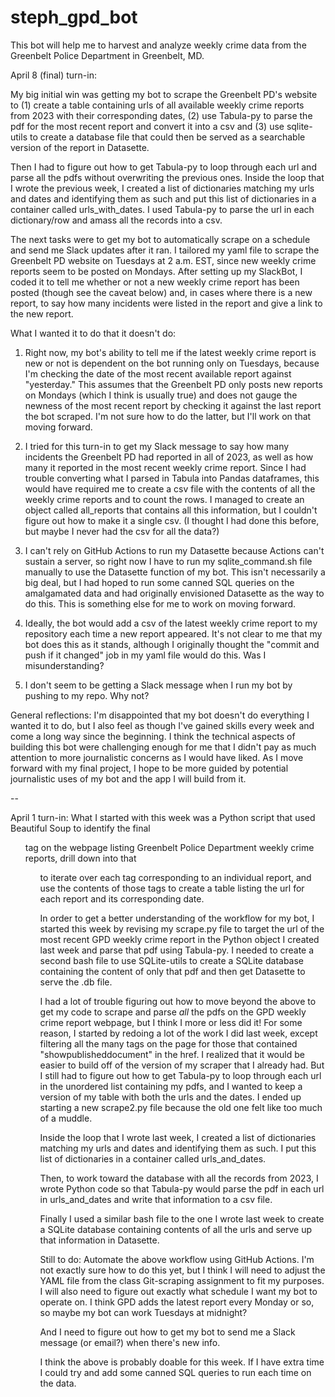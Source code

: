 # steph_gpd_bot
This bot will help me to harvest and analyze weekly crime data from the Greenbelt Police Department in Greenbelt, MD.

April 8 (final) turn-in: 

My big initial win was getting my bot to scrape the Greenbelt PD's website to (1) create a table containing urls of all available weekly crime reports from 2023 with their corresponding dates, (2) use Tabula-py to parse the pdf for the most recent report and convert it into a csv and (3) use sqlite-utils to create a database file that could then be served as a searchable version of the report in Datasette. 

Then I had to figure out how to get Tabula-py to loop through each url and parse all the pdfs without overwriting the previous ones. Inside the loop that I wrote the previous week, I created a list of dictionaries matching my urls and dates and identifying them as such and put this list of dictionaries in a container called urls_with_dates. I used Tabula-py to parse the url in each dictionary/row and amass all the records into a csv.

The next tasks were to get my bot to automatically scrape on a schedule and send me Slack updates after it ran. I tailored my yaml file to scrape the Greenbelt PD website on Tuesdays at 2 a.m. EST, since new weekly crime reports seem to be posted on Mondays. After setting up my SlackBot, I coded it to tell me whether or not a new weekly crime report has been posted (though see the caveat below) and, in cases where there is a new report, to say how many incidents were listed in the report and give a link to the new report. 

What I wanted it to do that it doesn't do:
1. Right now, my bot's ability to tell me if the latest weekly crime report is new or not is dependent on the bot running only on Tuesdays, because I'm checking the date of the most recent available report against "yesterday." This assumes that the Greenbelt PD only posts new reports on Mondays (which I think is usually true) and does not gauge the newness of the most recent report by checking it against the last report the bot scraped. I'm not sure how to do the latter, but I'll work on that moving forward.

2. I tried for this turn-in to get my Slack message to say how many incidents the Greenbelt PD had reported in all of 2023, as well as how many it reported in the most recent weekly crime report. Since I had trouble converting what I parsed in Tabula into Pandas dataframes, this would have required me to create a csv file with the contents of all the weekly crime reports and to count the rows. I managed to create an object called all_reports that contains all this information, but I couldn't figure out how to make it a single csv. (I thought I had done this before, but maybe I never had the csv for all the data?)

3. I can't rely on GitHub Actions to run my Datasette because Actions can't sustain a server, so right now I have to run my sqlite_command.sh file manually to use the Datasette function of my bot. This isn't necessarily a big deal, but I had hoped to run some canned SQL queries on the amalgamated data and had originally envisioned Datasette as the way to do this. This is something else for me to work on moving forward.

4. Ideally, the bot would add a csv of the latest weekly crime report to my repository each time a new report appeared. It's not clear to me that my bot does this as it stands, although I originally thought the "commit and push if it changed" job in my yaml file would do this. Was I misunderstanding?

5. I don't seem to be getting a Slack message when I run my bot by pushing to my repo. Why not?

General reflections:
I'm disappointed that my bot doesn't do everything I wanted it to do, but I also feel as though I've gained skills every week and come a long way since the beginning. I think the technical aspects of building this bot were challenging enough for me that I didn't pay as much attention to more journalistic concerns as I would have liked. As I move forward with my final project, I hope to be more guided by potential journalistic uses of my bot and the app I will build from it.

--

April 1 turn-in:
What I started with this week was a Python script that used Beautiful Soup to identify the final <ul> tag on the webpage listing Greenbelt Police Department weekly crime reports, drill down into that <ul> to iterate over each <a> tag corresponding to an individual report, and use the contents of those <a> tags to create a table listing the url for each report and its corresponding date. 

In order to get a better understanding of the workflow for my bot, I started this week by revising my scrape.py file to target the url of the most recent GPD weekly crime report in the Python object I created last week and parse that pdf using Tabula-py. I needed to create a second bash file to use SQLite-utils to create a SQLite database containing the content of only that pdf and then get Datasette to serve the .db file. 

I had a lot of trouble figuring out how to move beyond the above to get my code to scrape and parse *all* the pdfs on the GPD weekly crime report webpage, but I think I more or less did it!  For some reason, I started by redoing a lot of the work I did last week, except filtering all the many <a> tags on the page for those that contained "showpublisheddocument" in the href. I realized that it would be easier to build off of the version of my scraper that I already had. But I still had to figure out how to get Tabula-py to loop through each url in the unordered list containing my pdfs, and I wanted to keep a version of my table with both the urls and the dates. I ended up starting a new scrape2.py file because the old one felt like too much of a muddle.

Inside the loop that I wrote last week, I created a list of dictionaries matching my urls and dates and identifying them as such. I put this list of dictionaries in a container called urls_and_dates.

Then, to work toward the database with all the records from 2023, I wrote Python code so that Tabula-py would parse the pdf in each url in urls_and_dates and write that information to a csv file.

Finally I used a similar bash file to the one I wrote last week to create a SQLite database containing contents of all the urls and serve up that information in Datasette.

Still to do:
Automate the above workflow using GitHub Actions. I'm not exactly sure how to do this yet, but I think I will need to adjust the YAML file from the class Git-scraping assignment to fit my purposes. I will also need to figure out exactly what schedule I want my bot to operate on. I think GPD adds the latest report every Monday or so, so maybe my bot can work Tuesdays at  midnight?

And I need to figure out how to get my bot to send me a Slack message (or email?) when there's new info. 

I think the above is probably doable for this week. If I have extra time I could try and add some canned SQL queries to run each time on the data.
